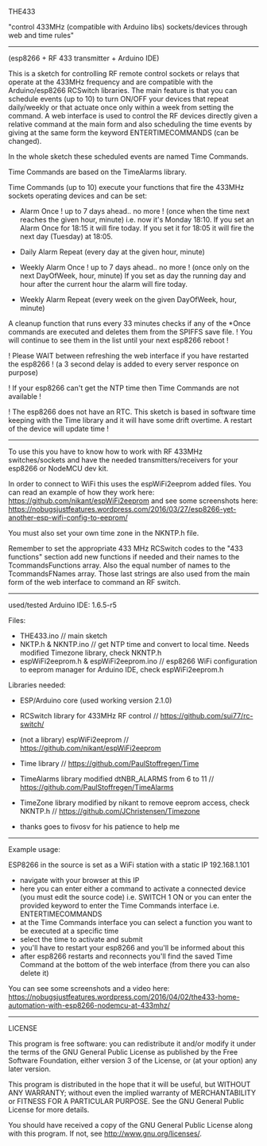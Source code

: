 THE433

"control 433MHz (compatible with Arduino libs) sockets/devices through web and time rules"

----------------
(esp8266 + RF 433 transmitter + Arduino IDE)

This is a sketch for controlling RF remote control sockets or relays that operate at the 433MHz frequency
and are compatible with the Arduino/esp8266 RCSwitch libraries.
The main feature is that you can schedule events (up to 10) to turn ON/OFF your devices that repeat daily/weekly
or that actuate once only within a week from setting the command.
A web interface is used to control the RF devices directly given a relative command at the main form and also 
scheduling the time events by giving at the same form the keyword ENTERTIMECOMMANDS (can be changed).

In the whole sketch these scheduled events are named Time Commands.

Time Commands are based on the TimeAlarms library.

Time Commands (up to 10) execute your functions that fire
the 433MHz sockets operating devices and can be set:

- Alarm Once ! up to 7 days ahead.. no more !
(once when the time next reaches the given hour, minute)
i.e. now it's Monday 18:10. If you set an Alarm Once for 18:15 it will fire today.
If you set it for 18:05 it will fire the next day (Tuesday) at 18:05.

- Daily Alarm Repeat
(every day at the given hour, minute)

- Weekly Alarm Once ! up to 7 days ahead.. no more !
(once only on the next DayOfWeek, hour, minute)
If you set as day the running day and hour after the current hour
the alarm will fire today.

- Weekly Alarm Repeat
(every week on the given DayOfWeek, hour, minute)


A cleanup function that runs every 33 minutes checks if any of the *Once commands
are executed and deletes them from the SPIFFS save file. 
! You will continue to see them in the list until your next esp8266 reboot !

! Please WAIT between refreshing the web interface if you have restarted the esp8266 !
(a 3 second delay is added to every server responce on purpose)

! If your esp8266 can't get the NTP time then Time Commands are not available !

! The esp8266 does not have an RTC. This sketch is based in software time keeping
with the Time library and it will have some drift overtime. A restart of the device will update time !

----------------

To use this you have to know how to work with RF 433MHz switches/sockets and have
the needed transmitters/receivers for your esp8266 or NodeMCU dev kit.

In order to connect to WiFi this uses the espWiFi2eeprom added files.
You can read an example of how they work here: https://github.com/nikant/espWiFi2eeprom
and see some screenshots here: https://nobugsjustfeatures.wordpress.com/2016/03/27/esp8266-yet-another-esp-wifi-config-to-eeprom/

You must also set your own time zone in the NKNTP.h file.

Remember to set the appropriate 433 MHz RCSwitch codes to the "433 functions" section add new functions if needed
and their names to the TcommandsFunctions array.
Also the equal number of names to the TcommandsFNames array. Those last strings are also used from the main form of the web interface
to command an RF switch.

----------------

used/tested Arduino IDE: 1.6.5-r5

Files:
- THE433.ino // main sketch
- NKTP.h & NKNTP.ino // get NTP time and convert to local time. Needs modified Timezone library, check NKNTP.h
- espWiFi2eeprom.h & espWiFi2eeprom.ino // esp8266 WiFi configuration to eeprom manager for Arduino IDE, check espWiFi2eeprom.h

Libraries needed:
- ESP/Arduino core (used working version 2.1.0)
- RCSwitch library for 433MHz RF control // https://github.com/sui77/rc-switch/
- (not a library) espWiFi2eeprom  // https://github.com/nikant/espWiFi2eeprom
- Time library // https://github.com/PaulStoffregen/Time
- TimeAlarms library modified dtNBR_ALARMS from 6 to 11 // https://github.com/PaulStoffregen/TimeAlarms
- TimeZone library modified by nikant to remove eeprom access, check NKNTP.h // https://github.com/JChristensen/Timezone


 - thanks goes to fivosv for his patience to help me

----------------

Example usage: 

ESP8266 in the source is set as a WiFi station with a static IP 192.168.1.101

- navigate with your browser at this IP 
- here you can enter either a command to activate a connected device (you must edit the source code) i.e. SWITCH 1 ON
  or you can enter the provided keyword to enter the Time Commands interface i.e. ENTERTIMECOMMANDS
- at the Time Commands interface you can select a function you want to be executed at a specific time
- select the time to activate and submit
- you'll have to restart your esp8266 and you'll be informed about this
- after esp8266 restarts and reconnects you'll find the saved Time Command at the bottom of the web interface (from there you can also delete it)

You can see some screenshots and a video here: https://nobugsjustfeatures.wordpress.com/2016/04/02/the433-home-automation-with-esp8266-nodemcu-at-433mhz/

----------------

LICENSE

This program is free software: you can redistribute it and/or modify
it under the terms of the GNU General Public License as published by
the Free Software Foundation, either version 3 of the License, or
(at your option) any later version.

This program is distributed in the hope that it will be useful,
but WITHOUT ANY WARRANTY; without even the implied warranty of
MERCHANTABILITY or FITNESS FOR A PARTICULAR PURPOSE.  See the
GNU General Public License for more details.

You should have received a copy of the GNU General Public License
along with this program.  If not, see <http://www.gnu.org/licenses/>.



